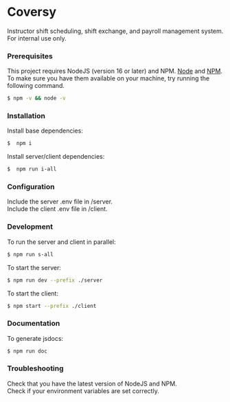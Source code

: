 # Coversy

Instructor shift scheduling, shift exchange, and payroll management system. For internal use only.

### Prerequisites

This project requires NodeJS (version 16 or later) and NPM.
[Node](http://nodejs.org/) and [NPM](https://npmjs.org/).
To make sure you have them available on your machine,
try running the following command.

```sh
$ npm -v && node -v
```

### Installation

Install base dependencies:

```sh
$  npm i
```

Install server/client dependencies:

```sh
$  npm run i-all
```

### Configuration

Include the server .env file in /server. <br>
Include the client .env file in /client.

### Development

To run the server and client in parallel:

```sh
$ npm run s-all
```

To start the server:

```sh
$ npm run dev --prefix ./server
```

To start the client:

```sh
$ npm start --prefix ./client
```

### Documentation

To generate jsdocs:

```sh
$ npm run doc
```

### Troubleshooting

Check that you have the latest version of NodeJS and NPM. <br>
Check if your environment variables are set correctly.

```

```
